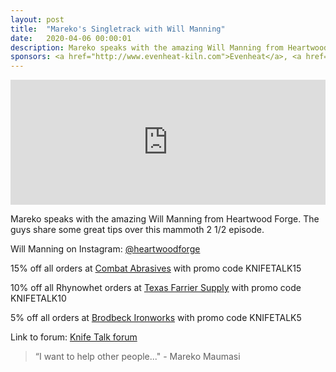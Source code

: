 ```yaml
---
layout: post
title:  "Mareko's Singletrack with Will Manning"
date:   2020-04-06 00:00:01
description: Mareko speaks with the amazing Will Manning from Heartwood Forge. The guys share some great tips over this mammoth 2 1/2 episode. 
sponsors: <a href="http://www.evenheat-kiln.com">Evenheat</a>, <a href="http://www.combatabrasives.com">Combat Abrasives</a>, <a href="https://www.indasa-abrasives.com">IndasaUSA</a>,  <a href="http://www.texasfarriersupply.com">Texas Farrier Supply</a> and <a href="https://www.brodbeckironworks.com">Brodbeck Ironworks</a>.
---
```

                
<iframe height="200px" width="100%" frameborder="no" scrolling="no" seamless src="https://player.simplecast.com/623adab5-fce3-4054-8100-962461ed98e1?dark=false"></iframe>

Mareko speaks with the amazing Will Manning from Heartwood Forge. The guys share some great tips over this mammoth 2 1/2 episode.



Will Manning on Instagram: <a href="https://instagram.com/heartwoodforge">@heartwoodforge</a>  





   
  










      

            
  













  
15% off all orders at  <a href="http://www.combatabrasives.com">Combat Abrasives</a> with promo code KNIFETALK15

10% off all Rhynowhet orders at  <a href="http://www.texasfarriersupply.com">Texas Farrier Supply</a> with promo code KNIFETALK10  

5% off all orders at <a href="https://www.brodbeckironworks.com">Brodbeck Ironworks</a> with promo code KNIFETALK5
 

   
  

Link to forum: <a href="http://forum.knifetalk.net">Knife Talk forum</a>




 


<blockquote class="largeQuote">“I want to help other people..." - Mareko Maumasi</blockquote>



